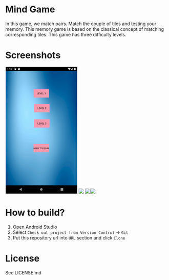 # Mind Game
In this game, we match pairs. Match the couple of tiles and testing your memory. This memory game is based on the classical concept of matching corresponding tiles. This game has three difficulty levels.

# Screenshots

<img src="screenshot/1.png" width="225"/> <img src="/screenshot/2.png" width="225"/> <img src="/screenshot/3.png" width="225"/><img src="/screenshot/4.png" width="225"/>

# How to build?
1. Open Android Studio
2. Select `Check out project from Version Control` -> `Git`
3. Put this repository url into `URL` section and click `Clone`

# License
See LICENSE.md
